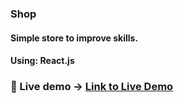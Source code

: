 ### Shop

#### Simple store to improve skills.

#### Using:  React.js

### 🚀  Live demo  -> [Link to Live Demo](https://ddrozd13-online-store.netlify.app/)